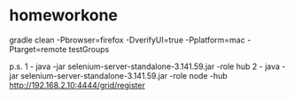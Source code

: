# homeworkone
gradle clean -Pbrowser=firefox -DverifyUI=true -Pplatform=mac -Ptarget=remote testGroups

p.s.
1 - java -jar selenium-server-standalone-3.141.59.jar -role hub
2 - java -jar selenium-server-standalone-3.141.59.jar -role node -hub http://192.168.2.10:4444/grid/register